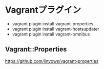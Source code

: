 # Vagrantプラグイン

 * vagrant plugin install vagrant-properties
 * vagrant plugin install vagrant-hostsupdater
 * vagrant plugin install vagrant-omnibus


## Vagrant::Properties
<https://github.com/linyows/vagrant-properties>





